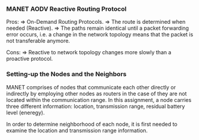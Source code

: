 ### MANET AODV Reactive Routing Protocol

Pros:
=> On-Demand Routing Protocols.
=> The route is determined when needed (Reactive).
=> The paths remain identical until a packet forwarding error occurs, i.e. a change in the network topology means that the packet is not transferable anymore.

Cons:
=> Reactive to network topology changes more slowly than a proactive protocol.

### Setting-up the Nodes and the Neighbors
MANET comprises of nodes that communicate each other directly or indirectly by employing other nodes as routers in the case of they are not located within the communication range. In this assignment, a node carries three different information: location, transmission range, residual battery level (eneregy).

In order to determine neighborhood of each node, it is first needed to examine the location and transmission range information. 